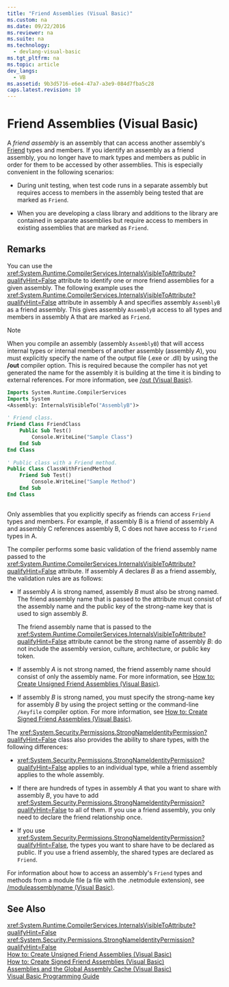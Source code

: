 ```yaml
---
title: "Friend Assemblies (Visual Basic)"
ms.custom: na
ms.date: 09/22/2016
ms.reviewer: na
ms.suite: na
ms.technology: 
  - devlang-visual-basic
ms.tgt_pltfrm: na
ms.topic: article
dev_langs: 
  - VB
ms.assetid: 9b3d5716-e6e4-47a7-a3e9-084d7fba5c28
caps.latest.revision: 10
---
```

# Friend Assemblies (Visual Basic)
A *friend assembly* is an assembly that can access another assembly's [Friend](../vs140/friend--visual-basic-.md) types and members. If you identify an assembly as a friend assembly, you no longer have to mark types and members as public in order for them to be accessed by other assemblies. This is especially convenient in the following scenarios:  
  
-   During unit testing, when test code runs in a separate assembly but requires access to members in the assembly being tested that are marked as `Friend`.  
  
-   When you are developing a class library and additions to the library are contained in separate assemblies but require access to members in existing assemblies that are marked as `Friend`.  
  
## Remarks  
 You can use the <xref:System.Runtime.CompilerServices.InternalsVisibleToAttribute?qualifyHint=False> attribute to identify one or more friend assemblies for a given assembly. The following example uses the <xref:System.Runtime.CompilerServices.InternalsVisibleToAttribute?qualifyHint=False> attribute in assembly A and specifies assembly `AssemblyB` as a friend assembly. This gives assembly `AssemblyB` access to all types and members in assembly A that are marked as `Friend`.  
  
> [!NOTE]
>  When you compile an assembly (assembly `AssemblyB`) that will access internal types or internal members of another assembly (assembly *A*), you must explicitly specify the name of the output file (.exe or .dll) by using the **/out** compiler option. This is required because the compiler has not yet generated the name for the assembly it is building at the time it is binding to external references. For more information, see [/out (Visual Basic)](../vs140/-out--visual-basic-.md).  
  
```vb  
Imports System.Runtime.CompilerServices  
Imports System  
<Assembly: InternalsVisibleTo("AssemblyB")>   
  
' Friend class.  
Friend Class FriendClass  
    Public Sub Test()  
        Console.WriteLine("Sample Class")  
    End Sub  
End Class  
  
' Public class with a Friend method.  
Public Class ClassWithFriendMethod  
    Friend Sub Test()  
        Console.WriteLine("Sample Method")  
    End Sub  
End Class  
  
```  
  
 Only assemblies that you explicitly specify as friends can access `Friend` types and members. For example, if assembly B is a friend of assembly A and assembly C references assembly B, C does not have access to `Friend` types in A.  
  
 The compiler performs some basic validation of the friend assembly name passed to the <xref:System.Runtime.CompilerServices.InternalsVisibleToAttribute?qualifyHint=False> attribute. If assembly *A* declares *B* as a friend assembly, the validation rules are as follows:  
  
-   If assembly *A* is strong named, assembly *B* must also be strong named. The friend assembly name that is passed to the attribute must consist of the assembly name and the public key of the strong-name key that is used to sign assembly *B*.  
  
     The friend assembly name that is passed to the <xref:System.Runtime.CompilerServices.InternalsVisibleToAttribute?qualifyHint=False> attribute cannot be the strong name of assembly *B*: do not include the assembly version, culture, architecture, or public key token.  
  
-   If assembly *A* is not strong named, the friend assembly name should consist of only the assembly name. For more information, see [How to: Create Unsigned Friend Assemblies (Visual Basic)](../vs140/how-to--create-unsigned-friend-assemblies--visual-basic-.md).  
  
-   If assembly *B* is strong named, you must specify the strong-name key for assembly *B* by using the project setting or the command-line `/keyfile` compiler option. For more information, see [How to: Create Signed Friend Assemblies (Visual Basic)](../vs140/how-to--create-signed-friend-assemblies--visual-basic-.md).  
  
 The <xref:System.Security.Permissions.StrongNameIdentityPermission?qualifyHint=False> class also provides the ability to share types, with the following differences:  
  
-   <xref:System.Security.Permissions.StrongNameIdentityPermission?qualifyHint=False> applies to an individual type, while a friend assembly applies to the whole assembly.  
  
-   If there are hundreds of types in assembly *A* that you want to share with assembly *B*, you have to add <xref:System.Security.Permissions.StrongNameIdentityPermission?qualifyHint=False> to all of them. If you use a friend assembly, you only need to declare the friend relationship once.  
  
-   If you use <xref:System.Security.Permissions.StrongNameIdentityPermission?qualifyHint=False>, the types you want to share have to be declared as public. If you use a friend assembly, the shared types are declared as `Friend`.  
  
 For information about how to access an assembly's `Friend` types and methods from a module file (a file with the .netmodule extension), see [/moduleassemblyname (Visual Basic)](../vs140/-moduleassemblyname.md).  
  
## See Also  
 <xref:System.Runtime.CompilerServices.InternalsVisibleToAttribute?qualifyHint=False>   
 <xref:System.Security.Permissions.StrongNameIdentityPermission?qualifyHint=False>   
 [How to: Create Unsigned Friend Assemblies (Visual Basic)](../vs140/how-to--create-unsigned-friend-assemblies--visual-basic-.md)   
 [How to: Create Signed Friend Assemblies (Visual Basic)](../vs140/how-to--create-signed-friend-assemblies--visual-basic-.md)   
 [Assemblies and the Global Assembly Cache (Visual Basic)](../vs140/assemblies-and-the-global-assembly-cache--visual-basic-.md)   
 [Visual Basic Programming Guide](../vs140/visual-basic-programming-guide.md)